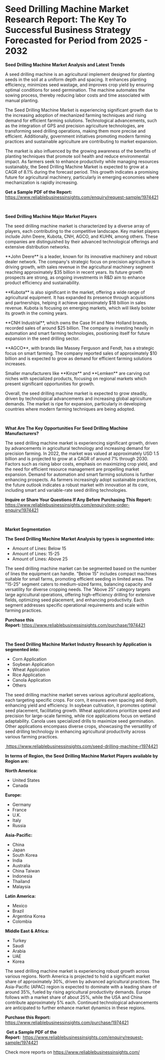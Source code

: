 <p><h1>Seed Drilling Machine Market Research Report: The Key To Successful Business Strategy Forecasted for Period from 2025 - 2032</h1></p><p><strong>Seed Drilling Machine Market Analysis and Latest Trends</strong></p>
<p><p>A seed drilling machine is an agricultural implement designed for planting seeds in the soil at a uniform depth and spacing. It enhances planting efficiency, minimizes seed wastage, and improves crop yield by ensuring optimal conditions for seed germination. The machine automates the sowing process, thereby reducing labor costs and time associated with manual planting.</p><p>The Seed Drilling Machine Market is experiencing significant growth due to the increasing adoption of mechanized farming techniques and rising demand for efficient farming solutions. Technological advancements, such as the integration of GPS and precision agriculture technologies, are transforming seed drilling operations, making them more precise and efficient. Additionally, government initiatives promoting modern farming practices and sustainable agriculture are contributing to market expansion. </p><p>The market is also influenced by the growing awareness of the benefits of planting techniques that promote soil health and reduce environmental impact. As farmers seek to enhance productivity while managing resources sustainably, the Seed Drilling Machine Market is expected to grow at a CAGR of 8.1% during the forecast period. This growth indicates a promising future for agricultural machinery, particularly in emerging economies where mechanization is rapidly increasing.</p></p>
<p><strong>Get a Sample PDF of the Report:&nbsp;</strong> <a href="https://www.reliablebusinessinsights.com/enquiry/request-sample/1974421?utm_campaign=2379&utm_medium=2&utm_source=Github&utm_content=ia&utm_term=20022025&utm_id=seed-drilling-machine">https://www.reliablebusinessinsights.com/enquiry/request-sample/1974421</a></p>
<p>&nbsp;</p>
<p><strong>Seed Drilling Machine Major Market Players</strong></p>
<p><p>The seed drilling machine market is characterized by a diverse array of players, each contributing to the competitive landscape. Key market players include John Deere, Kubota, CNH, AGCO, and KUHN, among others. These companies are distinguished by their advanced technological offerings and extensive distribution networks.</p><p>**John Deere** is a leader, known for its innovative machinery and robust dealer network. The company's strategic focus on precision agriculture is driving growth, with sales revenue in the agricultural machinery segment reaching approximately $35 billion in recent years. Its future growth prospects are strong, as ongoing investments in R&D aim to enhance product efficiency and sustainability.</p><p>**Kubota** is also significant in the market, offering a wide range of agricultural equipment. It has expanded its presence through acquisitions and partnerships, helping it achieve approximately $18 billion in sales revenue. Kubota is focusing on emerging markets, which will likely bolster its growth in the coming years.</p><p>**CNH Industrial**, which owns the Case IH and New Holland brands, recorded sales of around $25 billion. The company is investing heavily in automation and smart farming technologies, positioning itself for future expansion in the seed drilling sector.</p><p>**AGCO**, with brands like Massey Ferguson and Fendt, has a strategic focus on smart farming. The company reported sales of approximately $10 billion and is expected to grow as demand for efficient farming solutions increases.</p><p>Smaller manufacturers like **Kinze** and **Lemken** are carving out niches with specialized products, focusing on regional markets which present significant opportunities for growth.</p><p>Overall, the seed drilling machine market is expected to grow steadily, driven by technological advancements and increasing global agriculture demands. The market is ripe for expansion, particularly in developing countries where modern farming techniques are being adopted.</p></p>
<p>&nbsp;</p>
<p><strong>What Are The Key Opportunities For Seed Drilling Machine Manufacturers?</strong></p>
<p><p>The seed drilling machine market is experiencing significant growth, driven by advancements in agricultural technology and increasing demand for precision farming. In 2022, the market was valued at approximately USD 1.5 billion and is projected to grow at a CAGR of around 7% through 2030. Factors such as rising labor costs, emphasis on maximizing crop yield, and the need for efficient resource management are propelling market expansion. Demand for automation and smart farming solutions is further enhancing prospects. As farmers increasingly adopt sustainable practices, the future outlook indicates a robust market with innovation at its core, including smart and variable-rate seed drilling technologies.</p></p>
<p><strong>Inquire or Share Your Questions If Any Before Purchasing This Report:</strong> <a href="https://www.reliablebusinessinsights.com/enquiry/pre-order-enquiry/1974421?utm_campaign=2379&utm_medium=2&utm_source=Github&utm_content=ia&utm_term=20022025&utm_id=seed-drilling-machine">https://www.reliablebusinessinsights.com/enquiry/pre-order-enquiry/1974421</a></p>
<p>&nbsp;</p>
<p><strong>Market Segmentation</strong></p>
<p><strong>The Seed Drilling Machine Market Analysis by types is segmented into:</strong></p>
<p><ul><li>Amount of Lines: Below 15</li><li>Amount of Lines: 15-25</li><li>Amount of Lines: Above 25</li></ul></p>
<p><p>The seed drilling machine market can be segmented based on the number of lines the equipment can handle. "Below 15" includes compact machines suitable for small farms, promoting efficient seeding in limited areas. The "15-25" segment caters to medium-sized farms, balancing capacity and versatility for diverse cropping needs. The "Above 25" category targets large agricultural operations, offering high-efficiency drilling for extensive fields, optimizing seed placement, and enhancing productivity. Each segment addresses specific operational requirements and scale within farming practices.</p></p>
<p><strong>Purchase this Report:&nbsp;</strong><a href="https://www.reliablebusinessinsights.com/purchase/1974421?utm_campaign=2379&utm_medium=2&utm_source=Github&utm_content=ia&utm_term=20022025&utm_id=seed-drilling-machine">https://www.reliablebusinessinsights.com/purchase/1974421</a></p>
<p>&nbsp;</p>
<p><strong>The Seed Drilling Machine Market Industry Research by Application is segmented into:</strong></p>
<p><ul><li>Corn Application</li><li>Soybean Application</li><li>Wheat Application</li><li>Rice Application</li><li>Canola Application</li><li>Others</li></ul></p>
<p><p>The seed drilling machine market serves various agricultural applications, each targeting specific crops. For corn, it ensures even spacing and depth, enhancing yield and efficiency. In soybean cultivation, it promotes optimal seed placement, facilitating growth. Wheat applications prioritize speed and precision for large-scale farming, while rice applications focus on wetland adaptability. Canola uses specialized drills to maximize seed germination. Other applications encompass diverse crops, showcasing the versatility of seed drilling technology in enhancing agricultural productivity across various farming practices.</p></p>
<p><a href="https://www.reliablebusinessinsights.com/seed-drilling-machine-r1974421?utm_campaign=2379&utm_medium=2&utm_source=Github&utm_content=ia&utm_term=20022025&utm_id=seed-drilling-machine">&nbsp;https://www.reliablebusinessinsights.com/seed-drilling-machine-r1974421</a></p>
<p><strong>In terms of Region, the Seed Drilling Machine Market Players available by Region are:</strong></p>
<p>
    <p> <strong> North America: </strong>
        <ul>
            <li>United States</li>
            <li>Canada</li>
        </ul>
        </p> 
    <p> <strong> Europe: </strong>
        <ul>
            <li>Germany</li>
            <li>France</li>
            <li>U.K.</li>
            <li>Italy</li>
            <li>Russia</li>
        </ul>
        </p> 
    <p> <strong> Asia-Pacific: </strong>
        <ul>
            <li>China</li>
            <li>Japan</li>
            <li>South Korea</li>
            <li>India</li>
            <li>Australia</li>
            <li>China Taiwan</li>
            <li>Indonesia</li>
            <li>Thailand</li>
            <li>Malaysia</li>
        </ul>
        </p> 
    <p> <strong> Latin America: </strong>
        <ul>
            <li>Mexico</li>
            <li>Brazil</li>
            <li>Argentina Korea</li>
            <li>Colombia</li>
        </ul>
        </p> 
    <p> <strong> Middle East & Africa: </strong>
        <ul>
            <li>Turkey</li>
            <li>Saudi</li>
            <li>Arabia</li>
            <li>UAE</li>
            <li>Korea</li>
        </ul>
    </p>
    </p>
<p><p>The seed drilling machine market is experiencing robust growth across various regions. North America is projected to hold a significant market share of approximately 30%, driven by advanced agricultural practices. The Asia-Pacific (APAC) region is expected to dominate with a leading share of around 35%, fueled by rising agricultural productivity demands. Europe follows with a market share of about 25%, while the USA and China contribute approximately 5% each. Continued technological advancements are anticipated to further enhance market dynamics in these regions.</p></p>
<p><strong>Purchase this Report: </strong><a href="https://www.reliablebusinessinsights.com/purchase/1974421?utm_campaign=2379&utm_medium=2&utm_source=Github&utm_content=ia&utm_term=20022025&utm_id=seed-drilling-machine">https://www.reliablebusinessinsights.com/purchase/1974421</a></p>
<p>&nbsp;<strong>Get a Sample PDF of the Report:&nbsp;&nbsp;</strong><a href="https://www.reliablebusinessinsights.com/enquiry/request-sample/1974421?utm_campaign=2379&utm_medium=2&utm_source=Github&utm_content=ia&utm_term=20022025&utm_id=seed-drilling-machine">https://www.reliablebusinessinsights.com/enquiry/request-sample/1974421</a></p>
<p><strong></strong></p>
<p>Check more reports on <a href="https://www.reliablebusinessinsights.com/?utm_campaign=2379&utm_medium=2&utm_source=Github&utm_content=ia&utm_term=20022025&utm_id=seed-drilling-machine">https://www.reliablebusinessinsights.com/</a></p>